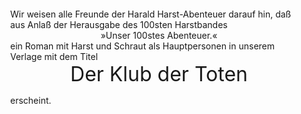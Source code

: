 <div style="page-break-inside: avoid; margin-top: 2em; margin-left: 1em; margin-right: 1em;">
<div>
Wir weisen alle Freunde der Harald Harst-Abenteuer
darauf hin, daß aus Anlaß der
Herausgabe des 100sten Harstbandes
</div>

<div style="text-align: center;">»Unser 100stes Abenteuer.«</div>

<div>
ein Roman mit Harst und Schraut als
Hauptpersonen in unserem Verlage mit
dem Titel
</div>

<div style="text-align: center; font-size: xx-large;">Der Klub der Toten</div>

erscheint.
</div>

